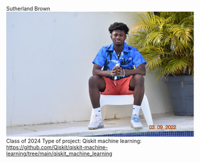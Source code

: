 Sutherland Brown
![Suthy](suthy.jpg)
Class of 2024
Type of project: Qiskit machine learning: https://github.com/Qiskit/qiskit-machine-learning/tree/main/qiskit_machine_learning

